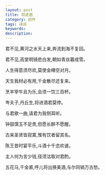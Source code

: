 ```yaml
---
layout: post
title: 将进酒
category: 创作
tags: 诗词
keywords: 
description: 
---
```



君不见,黄河之水天上来,奔流到海不复回。

君不见,高堂明镜悲白发,朝如青丝暮成雪。

人生得意须尽欢,莫使金樽空对月。

天生我材必有用,千金散尽还复来。

烹羊宰牛且为乐,会须一饮三百杯。

岑夫子,丹丘生,将进酒君莫停。

与君歌一曲,请君为我侧耳听。

钟鼓馔玉不足贵,但愿长醉不愿醒。

古来圣贤皆寂寞,惟有饮者留其名。

陈王昔时宴平乐,斗酒十千恣欢谑。

主人何为言少钱,径须沽取对君酌。

五花马,千金裘,呼儿将出换美酒,与尔同销万古愁。
